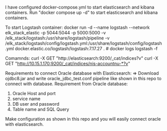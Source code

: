 I have configured docker-compose.yml to start elasticsearch and kibana containers.
Run "docker compose up -d" to start elasticsearch and kibana containers.

To start Logstash container:
docker run -d --name logstash --network elk_stack_elastic -p 5044:5044 -p 5000:5000 -v /elk_stack/logstash:/usr/share/logstash/pipeline -v /elk_stack/logstash/config/logstash.yml:/usr/share/logstash/config/logstash.yml   docker.elastic.co/logstash/logstash:7.17.27
. # docker logs logstash -f

Comamnds:
curl -X GET "http://elasticsearch:9200/_cat/indices?v"
curl -X GET "http://10.15.1.170:9200/_cat/indices/nis-accountnu-*?v"

Requirements to connect Oracle database with Elasticsearch:
=> Download ojdbc8.jar and write oracle_jdbc_test.conf pipeline like shown in this repo to connect with database.
Requirement from Oracle database: 
1. Oracle Host and port
2. service name
3. DB user and password
4. Table name and SQL Query

Make configuration as shown in this repo and you will easily connect oracle with elasticsearch.






